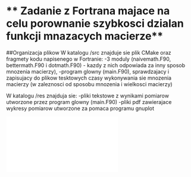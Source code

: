 # ** Zadanie z Fortrana majace na celu porownanie szybkosci dzialan funkcji mnazacych macierze**

##Organizacja plikow
W katalogu /src znajduje sie plik CMake oraz fragmety kodu napisenego w Fortranie:
-3 moduly (naivemath.F90, bettermath.F90 i dotmath.F90) - kazdy z nich odpowiada za inny sposob mnozenia macierzy), 
-program glowny (main.F90), sprawdzajacy i zapisujacy do plikow tesktowych czasy wykonywania sie mnozenia macierzy (w zaleznosci od sposobu mnozenia i wielkosci macierzy)

W katalogu /res znajduja sie:
-pliki tekstowe z wynikami pomiarow utworzone przez program glowny (main.F90)
-pliki pdf zawierajace wykresy pomiarow utworzone za pomaca programu gnuplot

![wykres4](zad1/res/wykres4.pdf)
